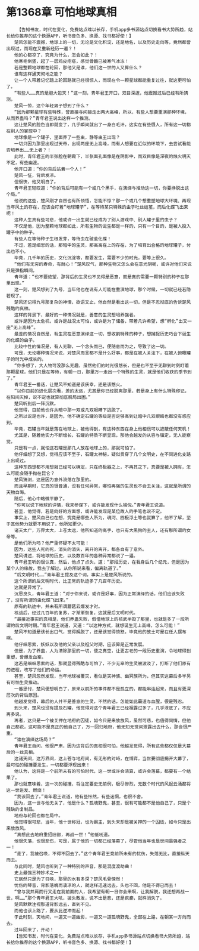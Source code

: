 # 第1368章 可怕地球真相
        【告知书友，时代在变化，免费站点难以长存，手机app多书源站点切换看书大势所趋，站长给你推荐的这个换源APP，听书音色多、换源、找书都好使！】
       楚风怎能不震撼，地球上的一切，无论是文化积淀，还是地名，以及历史走向等，竟然都曾出现过，而现在又重新经历一遍？！
       他的心都凉了，究竟为什么，怎会如此？！
       他寒毛倒竖，起了一层鸡皮疙瘩，感觉骨髓已被寒气冰冻！
       若是整颗地球都在轮回，那他又是谁，他们这一世的人又算什么？
       谁有这样通天彻地之能？
       让一个人带着记忆踏上轮回路就已经很惊人，而现在令一颗星球都能重复过往，就这更可怕了。
       “有些人……真的是胆大包天！”这一刻，青年君王开口，双目深邃，他震撼过后已经有所猜测。
       楚风一惊，这个年轻男子想到了什么？
       “因为那颗星球有些特殊，曾直接与间接走出两大高峰，所以，有些人想要重演那种环境，从而养蛊吗？”青年君王说出这样一个推测。
       这让楚风的脸色当即就变了，几乎瞬间就出了一身白毛汗，这实在有些慑人，所有这一切都在别人的掌控中？
       地球像是一个罐子，里面养了一些虫，静等虫王出现？
       一切只因为那里出现过天帝，出现两座无上高峰，而有人想要在近似的环境下，去尝试看能否培养出……无上者？！
       此时，青年君王的半张脸在朝霞下，半张面孔面像是在阴影中，而双目像是深夜的烛火明灭不定，有些幽邃。
       他开口道：“你的背后站着一个人！”
       楚风一怔，背后发凉。
       但很快，他又明白了。
       青年君王轻叹道：“你的背后可能有一个或几个黑手，在演绎与推动这一切，你要挣脱出这个局。”
       他说的这些，楚风刚才自然也有所领悟，怎能不惊？那一个或几个想重塑地球大环境、再现当年风土的存在，应该会盯着“地球罐子”，在等待某只特殊的虫子吐丝结茧，而后化蝶飞出来呢！
       这种人生真有些可悲，他或许一出生就已经成为了别人游戏中、别人罐子里的虫子？
       不仅是他，因为整颗地球都如此，所有生物的诞生都是一样的，只有一个目的，是被人投入罐子中的种子。
       有些人在等待种子生根发芽，等待虫在破茧化蝶！
       不过，若是细思的话，那暗中的生灵，那高高在上的存在，为了培育出合格的地球罐子，付出也不小。
       毕竟，几千年的历史，文化沉淀等，都要发生，需要不少的时光，要等上很久。
       “他们有无穷的寿命，有耐心！”楚风叹气，那种生物又怎么会在意光阴呢，或许对他们来说只是弹指瞬间。
       青年道：“也不要绝望，那背后的生灵也不见得是恶意，而是真的需要一颗特别的种子在那里出现。”
       这一刻，楚风想到了九号，当年他也在说有人可能在重演地球，那个时候，一切就已经若隐若现了。
       楚风还记得九号那复杂的神情，欲语又止，他自然是看出这一切，但是不忍彻底的告诉楚风残酷的真相。
       这样的背景下，最好的一种情况就是，善意的生灵想培养强者。
       或许是因为太危机，或许是战况太可怕，或许是为了储备，带着几许希望，想“孵化”出又一座“无上高峰”。
       最差的情况自然是，有生灵在恶意演绎这一切，想收割特殊的种子，想捕捉历史巧合下诞生的化蝶的虫子。
       比较中性的情况是，有人无聊，一个念头而已，便随意而为之，导致了这一切。
       可是，无论哪种情况来说，对楚风而言都不是什么好事，都是在被人关注下，在被人俯瞰罐子的时光中成长的。
       “你多想了，大人物可没那么无趣，虽然他们的时光很悠长，但是也不至于无聊到时刻盯着那颗星球，他们只是在等待，有朝一日，那里万一走出一个特殊的生灵，就是他们收获的季节到了。”
       青年君王一番话，让楚风不知道是该庆幸，还是该憋火。
       “以你目前的进化层次看，差的太远，尤其是你已经脱离那里，若是身上有什么特殊印记，在阳间灭掉，说不定也就算彻底脱局出困。”
       楚风听到后一阵沉默。
       他觉得，目前他也许从暗中那一双或几双眼睛下逃脱了。
       之所以说是也许，是因为，他不确定石罐的等级是否足够高到让暗中几双眼睛也都没有感应到。
       毕竟，石罐当年就是落在地球上，被他得到，有这种东西在身上他相信可以遮蔽任何天机！
       尤其是，随着他实力不断增长，石罐的特质不断显现，那他会越发的从容与镇定，无人能察觉。
       只是有一点，就怕这石罐是那几人放在地球上的，那就可怕了。
       他仔细想了又想，觉得应该不至于，石罐太神秘，疑似贯穿了几个文明史，在不同进化支路上出现过。
       这种东西想都不用想就已经可以确定，只在终极器之上，不再其之下，真要是被人拥有，怎么可能会随手抛在昆仑？
       楚风猜测，这是因为意外流落在那里的。
       而且早期时，它真的很普通，没有任何异常，哪怕再强的生灵也不会去关注，这就是所谓的天物自晦。
       随后，他心中略微平静了。
       “你可以说下地球的详情，我来参谋下，或许能发现什么端倪。”青年君王说道。
       甚至，他觉得，若是向好的方面想，或许能发现是某位故人的手笔也说不定。
       事实上，楚风自己也在想，究竟是哪些人所为，魂河、四极浮土等也就算了，他不了解，至于其他势力就更不用说了，他所知更少。
       诸天太广，万界太大，上苍太远，他所知道的高手，也只有大黑狗的主人，还有那所谓的女帝等。
       是他们所为吗？他严重怀疑不太可能！
       因为，这些人死的死，消失的消失，离开的离开，都各自有了意外。
       楚风讲述，将地球的历史，以及数百年的各种异常都说了一遍。
       青年君王听的很认真，然后，他点了点头，道：“那段历史，在我身后几个纪元，但是因为某个人的缘故，我去了解过。从你所说来看，偏离轨道了。”
       “后文明时代……”青年君王提及这个词，事实上是楚风所说的。
       这个所谓的后文明时代，比正常的轨迹多了几百年历史。
       这就是异常了。
       沉思良久，青年君王道：“对于你来说，或许是好事，因为正常演绎的话，他们应该失败了，没有所谓的虫化蝶飞出来。”
       原有的轨迹中，并未有所谓蘑菇云爆发才对。
       核战后，经过几百年的复苏，才渐渐恢复，这就是后文明时代。
       “最接近事实的真相是，他们养蛊失败，假借地球上的核武半毁了那里，也就是多了一段所谓的后文明时期。”青年君王说道，又道：“以这种方式，就想诞生无上高峰，怎么可能！”
       楚风不知道是该长出口气，觉得解脱了，还是该觉得愤怒，毕竟他的故土可是在任人摆布啊。
       他仔细思索，妖妖以及他的父亲以及祖父时期，应该算是正常发展。
       但是，为了养蛊，人为清除那里的一切，使之真空，让更古老的一段历史重演，令地球得到重塑，曾爆发血案。
       这若是细细思索的话，那就显得残酷与可怕了，不少无辜的生灵被波及了，打断了他们原有的进程，改写了他们的命运。
       甚至，楚风忽然发现，当年地球被覆灭，看似是天神族、幽冥族所为，但其实这幕后多半另有可怕生灵推动。
       一番思忖，楚风便想明白了，原来以前所的事件都不是孤立的，都能串连起来，而且有更深层次的背后原因。
       他越发觉得，幕后的人并不是善意的生灵，不然的话，怎能如此霸道与血腥，很是残忍。
       到头来，楚风也没有提及石罐，他觉得对这个青年君王已经袒露过多了，几乎泄底了，不应再多说。
       再者，这只是一个被关押在地府的囚徒，如今只是来放放风，虽然可悲，也值得同情，但他自己都说，这可能不是真正的他自己了，万一回归地府，他无知无觉间泄露出去什么，那会很严重。
       “谁在演绎这场局？”
       青年君王自问，他很严肃，因为这背后的真相很可怕，他越发觉得，所有这些都仅仅是大幕后的一丝真相。
       这诸天间，这万界间，这上苍与地府间，有无形的对峙，在博弈，当世要彻底揭开大幕了，最可怕的碰撞要发生，一切都要浮现出来！
       他认为，这将是一个前所未有的可怕时代，这一世或许会清算，或许会落幕，都要有一个结果了。
       那也就意味着，这一次的碰撞，将注定要史无前例，极尽惨烈，无数个时代的风起云涌都将这一世迸发、燃烧！
       “我该回去了。”青年君王说道，他有些怅然，有些迷惘，也很不舍。
       因为，这一世与他无关了，他是什么？孤魂野鬼，甚至，很有可能都不是他自己了，只是个残缺的复制品。
       地府与轮回也都在局中。
       他觉得很可悲，当年，他十世称冠，也为霸主，到头来却是被关押的一个囚徒，如今只是出来放放风。
       “真想此去地府重招旧部，再战一世！”他低吼道。
       他很失落，也很悲伤，可是，属于他的一切都已经落幕了，尽管他当年也是世间最强者之一！
       “走了，我被召唤，不得不回去了。”这个青年君王竟前所未有的忧伤，失落无比，直接纵天而去。
       与此同时，楚风也听到了一种特别的声音，那是混度渡劫曲！
       史上最强三种妙术之一！
       它居然只是为了召唤，那里的水有多深？楚风毛骨悚然！
       忧伤的琴音，背影落魄而凄凉的人，就这样迅速远去，头也不回，他是不得已而去！
       “曾与我并肩而行又走在我前面的人，我希望有朝一日你会来啊，让我解脱，我还想再战一世，啊……”那个青年君王大吼，披头散发，说不出是悲，还是疯癫，就样消失了。
       楚风默默注视那道背影远去，直到不见。
       而他也该上路了，要从此逆冲而起！
       于此时刻，天地间，一道又一道幽影，一道又一道孤魂野鬼，全部在上路，在朝某一方向而去。
       过年回来了，开动！
       【告知书友，时代在变化，免费站点难以长存，手机app多书源站点切换看书大势所趋，站长给你推荐的这个换源APP，听书音色多、换源、找书都好使！】